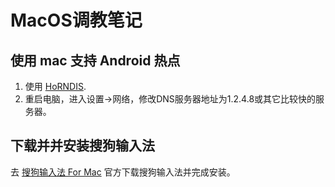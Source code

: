 # MacOS调教笔记

## 使用 mac 支持 Android 热点

1. 使用 [HoRNDIS](https://github.com/jwise/horndis).
2. 重启电脑，进入设置->网络，修改DNS服务器地址为1.2.4.8或其它比较快的服务器。

## 下载并并安装搜狗输入法
去 [搜狗输入法 For Mac](https://pinyin.sogou.com/mac/) 官方下载搜狗输入法并完成安装。